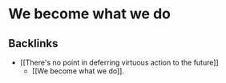 # We become what we do

## Backlinks
* [[There's no point in deferring virtuous action to the future]]
	* [[We become what we do]].

<!-- #p1 -->

<!-- {BearID:6784EB57-F991-43A5-BD04-2B78E2254165-589-000001153B275150} -->
